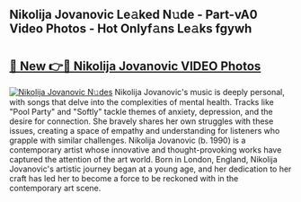 ## Nikolija Jovanovic Le𝚊ked N𝚞de - Part-vA0 Video Photos - Hot Onlyf𝚊ns Le𝚊ks fgywh

# <h2><a href="http://ac50736.deff.icu/?id=Nikolija+Jovanovic">🔗 New 👉🔴 Nikolija Jovanovic VIDEO Photos</a></h2>

[![Nikolija Jovanovic N𝚞des](https://i.imgur.com/rIISA9y.gif)](http://ac50736.deff.icu/?id=Nikolija+Jovanovic)
Nikolija Jovanovic's music is deeply personal, with songs that delve into the complexities of mental health. Tracks like "Pool Party" and "Softly" tackle themes of anxiety, depression, and the desire for connection. She bravely shares her own struggles with these issues, creating a space of empathy and understanding for listeners who grapple with similar challenges. Nikolija Jovanovic (b. 1990) is a contemporary artist whose innovative and thought-provoking works have captured the attention of the art world. Born in London, England, Nikolija Jovanovic's artistic journey began at a young age, and her dedication to her craft has led her to become a force to be reckoned with in the contemporary art scene.
